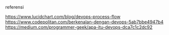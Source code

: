 referensi

https://www.lucidchart.com/blog/devops-process-flow
https://www.codepolitan.com/berkenalan-dengan-devops-5ab7bbe4947b4
https://medium.com/programmer-geek/apa-itu-devops-dca7c1c2dc92